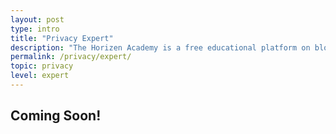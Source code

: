 ```yaml
---
layout: post
type: intro
title: "Privacy Expert"
description: "The Horizen Academy is a free educational platform on blockchain technology, cryptocurrency, and privacy. This chapter is is not available yet. We add content frequently, sign up for our newsletter for notifications when it's released."
permalink: /privacy/expert/
topic: privacy
level: expert
---
```


## Coming Soon!
